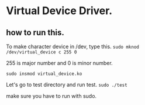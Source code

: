 # Virtual Device Driver.

## how to run this.

To make character device in /dev, type this.
`sudo mknod /dev/virtual_device c 255 0`

255 is major number and 0 is minor number.

`sudo insmod virtual_device.ko`

Let's go to test directory and run test.
`sudo ./test`

make sure you have to run with sudo.

